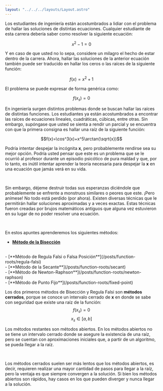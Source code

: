 ```yaml
---
layout: "../../../layouts/Layout.astro"
---
```


Los estudiantes de ingeniería están acostumbrados a lidiar con el problema de hallar las soluciones de distintas ecuaciones. Cualquier estudiante de esta carrera debería saber como resolver la siguiente ecuación:

$$x^2-1=0$$

Y en caso de que usted no lo sepa, considere un milagro el hecho de estar dentro de la carrera. Ahora, hallar las soluciones de la anterior ecuación también puede ser traducido en hallar los ceros o las raíces de la siguiente función:

$$f(x)=x^2+1$$

El problema se puede expresar de forma genérica como:

$$f(x_s)=0$$

En ingeniería surgen distintos problemas donde se buscan hallar las raíces de distintas funciones. Los estudiantes ya están acostumbrados a encontrar las raíces de ecuaciones lineales, cuadráticas, cúbicas, entre otras. Sin embargo, supóngase que usted se sienta a rendir un parcial y se encuentra con que la primera consigna es hallar una raíz de la siguiente función:

$$f(x)=\cos^3(x)+x^5\arctan(\sqrt{x})$$

Podría intentar despejar la incógnita **x**, pero probablemente rendirse sea su mejor opción. Podría usted pensar que este es un problema que se le ocurrió al profesor durante un episodio psicótico de pura maldad y que, por lo tanto, es inútil intentar aprender la teoría necesaria para despejar la **x** en una ecuación que jamás verá en su vida.

<br/>   

Sin embargo, déjeme destruir todas sus esperanzas diciéndole que probablemente se enfrente a monstruos similares o peores que este. ¡Pero anímese! No todo está perdido (por ahora). Existen diversas técnicas que le permitirán hallar soluciones aproximadas y a veces exactas. Estas técnicas fueron creadas por brujos matemáticos antiguos que alguna vez estuvieron en su lugar de no poder resolver una ecuación.

<br/>

En estos apuntes aprenderemos los siguientes métodos:
<br/>
- [**Método de la Bisección**](/posts/function-roots/bisection)
<br/>
- [**Método de Regula Falsi o Falsa Posición**](/posts/function-roots/regula-falsi)
<br/>
- [**Método de la Secante**](/posts/function-roots/secant)
<br/>
- [**Método de Newton-Raphson**](/posts/function-roots/newton-raphson)
<br/>
- [**Método de Punto Fijo**](/posts/function-roots/fixed-point)

Los dos primeros métodos de Bisección y Regula Falsi son **métodos cerrados**, porque se conoce un intervalo cerrado de **x** en donde se sabe con seguridad que existe una raíz de la función:
$$f(x_s)=0$$
$$x_s\in [a,b]$$

Los métodos restantes son métodos abiertos. En los métodos abiertos no se tiene un intervalo cerrado donde se asegure la existencia de una raíz, pero se cuentan con aproximaciones iniciales que, a partir de un algoritmo, se pueda llegar a la raíz.

<br/>

Los métodos cerrados suelen ser más lentos que los métodos abiertos, es decir, requieren realizar una mayor cantidad de pasos para llegar a la raíz, pero la ventaja es que siempre convergen a la solución. Si bien los métodos abiertos son rápidos, hay casos en los que pueden diverger y nunca llegar a la solución.